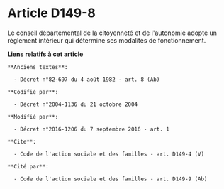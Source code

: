 # Article D149-8

Le conseil départemental de la citoyenneté et de l'autonomie adopte un règlement intérieur qui détermine ses modalités de
fonctionnement.

**Liens relatifs à cet article**

	**Anciens textes**:

	  - Décret n°82-697 du 4 août 1982 - art. 8 (Ab)

	**Codifié par**:

	  - Décret n°2004-1136 du 21 octobre 2004

	**Modifié par**:

	  - Décret n°2016-1206 du 7 septembre 2016 - art. 1

	**Cite**:

	  - Code de l'action sociale et des familles - art. D149-4 (V)

	**Cité par**:

	  - Code de l'action sociale et des familles - art. D149-9 (Ab)
